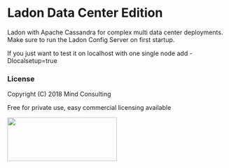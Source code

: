 # Ladon Data Center Edition

Ladon with Apache Cassandra for complex multi data center deployments.
Make sure to run the Ladon Config Server on first startup.

If you just want to test it on localhost with one single node add -Dlocalsetup=true

### License
Copyright (C) 2018 Mind Consulting

Free for private use, easy commercial licensing available

<a href="http://mind-consulting.de/"><img src="http://mind-consulting.de/img/logo_no_bg.png"  height="100" width="250" ></a>

